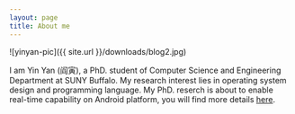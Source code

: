 ```yaml
---
layout: page
title: About me
---
```


![yinyan-pic]({{ site.url }}/downloads/blog2.jpg)


I am Yin Yan (阎寅), a PhD. student of Computer Science and Engineering
Department at SUNY Buffalo. My research interest lies in operating system
design and programming language. My PhD. reserch is about to enable real-time
capability on Android platform, you will find more details
[here](/phd-thesis.html).

